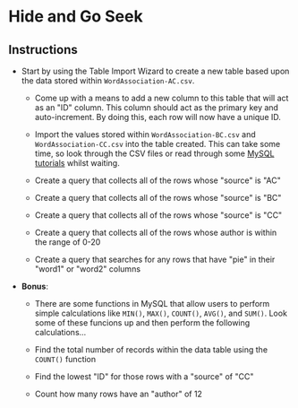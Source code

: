 # Hide and Go Seek

## Instructions

* Start by using the Table Import Wizard to create a new table based upon the data stored within `WordAssociation-AC.csv`.

    * Come up with a means to add a new column to this table that will act as an "ID" column. This column should act as the primary key and auto-increment. By doing this, each row will now have a unique ID.

    * Import the values stored within `WordAssociation-BC.csv` and `WordAssociation-CC.csv` into the table created. This can take some time, so look through the CSV files or read through some [MySQL tutorials](https://www.w3schools.com/sql/) whilst waiting.

    * Create a query that collects all of the rows whose "source" is "AC"

    * Create a query that collects all of the rows whose "source" is "BC"

    * Create a query that collects all of the rows whose "source" is "CC"

    * Create a query that collects all of the rows whose author is within the range of 0-20

    * Create a query that searches for any rows that have "pie" in their "word1" or "word2" columns

* **Bonus**:

    * There are some functions in MySQL that allow users to perform simple calculations like `MIN()`, `MAX()`, `COUNT()`, `AVG()`, and `SUM()`. Look some of these funcions up and then perform the following calculations...

    * Find the total number of records within the data table using the `COUNT()` function

    * Find the lowest "ID" for those rows with a "source" of "CC"

    * Count how many rows have an "author" of 12
